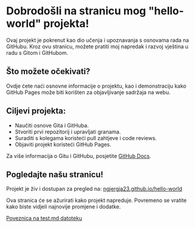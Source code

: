 # Dobrodošli na stranicu mog "hello-world" projekta!

Ovaj projekt je pokrenut kao dio učenja i upoznavanja s osnovama rada na GitHubu. Kroz ovu stranicu, možete pratiti moj napredak i razvoj vještina u radu s Gitom i GitHubom.

## Što možete očekivati?

Ovdje ćete naći osnovne informacije o projektu, kao i demonstraciju kako GitHub Pages može biti korišten za objavljivanje sadržaja na webu.

## Ciljevi projekta:

- Naučiti osnove Gita i GitHuba.
- Stvoriti prvi repozitorij i upravljati granama.
- Suraditi s kolegama koristeći pull zahtjeve i code reviews.
- Objaviti projekt koristeći GitHub Pages.

Za više informacija o Gitu i GitHubu, posjetite [GitHub Docs](https://docs.github.com/).

## Pogledajte našu stranicu!

Projekt je živ i dostupan za pregled na: [ngjergja23.github.io/hello-world](https://ngjergja23.github.io/hello-world)

Ova stranica će se ažurirati kako projekt napreduje. Povremeno se vratite kako biste vidjeli najnovije promjene i dodatke.

[Poveznica na test.md datoteku](test.md)
